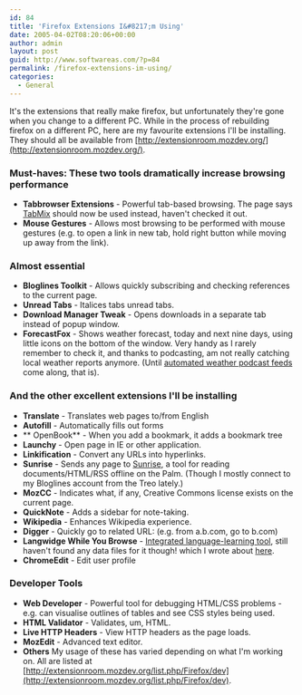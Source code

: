 ```yaml
---
id: 84
title: 'Firefox Extensions I&#8217;m Using'
date: 2005-04-02T08:20:06+00:00
author: admin
layout: post
guid: http://www.softwareas.com/?p=84
permalink: /firefox-extensions-im-using/
categories:
  - General
---
```

It's the extensions that really make firefox, but unfortunately they're gone when you change to a different PC. While in the process of rebuilding firefox on a different PC, here are my favourite extensions I'll be installing. They should all be available from [http://extensionroom.mozdev.org/](http://extensionroom.mozdev.org/).

<h3>Must-haves: These two tools dramatically increase browsing performance</h3>

* **Tabbrowser Extensions** - Powerful tab-based browsing. The page says [TabMix](http://hemiolapei.free.fr/divers/tabmix/tabmix.html.en) should now be used instead, haven't checked it out.
* **Mouse Gestures** - Allows most browsing to be performed with mouse gestures (e.g. to open a link in new tab, hold right button while moving up away from the link).

<h3>Almost essential</h3>

* **Bloglines Toolkit** - Allows quickly subscribing and checking references to the current page.
* **Unread Tabs** - Italices tabs unread tabs.
* **Download Manager Tweak** - Opens downloads in a separate tab instead of popup window.
* **ForecastFox** - Shows weather forecast, today and next nine days, using little icons on the bottom of the window. Very handy as I rarely remember to check it, and thanks to podcasting, am not really catching local weather reports anymore. (Until [automated weather podcast feeds](http://www.cantoni.org/2004/12/10/weatherpodcast) come along, that is).

<h3>And the other excellent extensions I'll be installing</h3>

* **Translate** - Translates web pages to/from English
* **Autofill** - Automatically fills out forms
* ** OpenBook** - When you add a bookmark, it adds a bookmark tree
* **Launchy** - Open page in IE or other application.
* **Linkification** - Convert any URLs into hyperlinks.
* **Sunrise** - Sends any page to [Sunrise](http://laurens.typepad.com/), a tool for reading documents/HTML/RSS offline on the Palm. (Though I mostly connect to my Bloglines account from the Treo lately.)
* **MozCC** - Indicates what, if any, Creative Commons license exists on the current page.
* **QuickNote** - Adds a sidebar for note-taking.
* **Wikipedia** - Enhances Wikipedia experience.
* **Digger** - Quickly go to related URL: (e.g. from a.b.com, go to b.com)
* **Langwidge While You Browse** - [Integrated language-learning tool](http://clear.msu.edu/llt-temp/vol9num1/purushotma/default.html), still haven't found any data files for it though! which I wrote about [here](http://www.softwareas.com/index.php?p=31).
* **ChromeEdit** - Edit user profile

<h3>Developer Tools</h3>

* **Web Developer** - Powerful tool for debugging HTML/CSS problems - e.g. can visualise outlines of tables and see CSS styles being used.
* **HTML Validator** - Validates, um, HTML.
* **Live HTTP Headers** - View HTTP headers as the page loads.
* **MozEdit** - Advanced text editor.
* **Others** My usage of these has varied depending on what I'm working on. All are listed at [http://extensionroom.mozdev.org/list.php/Firefox/dev](http://extensionroom.mozdev.org/list.php/Firefox/dev).







